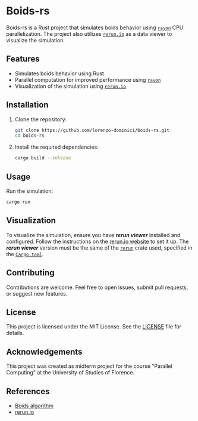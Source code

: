# Boids-rs

Boids-rs is a Rust project that simulates boids behavior using [`rayon`](https://docs.rs/rayon/latest/rayon/) CPU parallelization. The project also utilizes [`rerun.io`](https://rerun.io) as a data viewer to visualize the simulation.

## Features

- Simulates boids behavior using Rust
- Parallel computation for improved performance using [`rayon`](https://docs.rs/rayon/latest/rayon/)
- Visualization of the simulation using [`rerun.io`](https://rerun.io)

## Installation

1. Clone the repository:

    ```sh
    git clone https://github.com/lorenzo-dominici/boids-rs.git
    cd boids-rs
    ```

2. Install the required dependencies:

    ```sh
    cargo build --release
    ```

## Usage

Run the simulation:

```sh
cargo run
```

## Visualization

To visualize the simulation, ensure you have ***rerun viewer*** installed and configured. Follow the instructions on the [rerun.io website](https://rerun.io/docs/getting-started/installing-viewer#installing-the-viewer) to set it up. The ***rerun viewer*** version must be the same of the [`rerun`](https://docs.rs/rerun/latest/rerun/) crate used, specified in the [`Cargo.toml`](Cargo.toml).

## Contributing

Contributions are welcome. Feel free to open issues, submit pull requests, or suggest new features.

## License

This project is licensed under the MIT License. See the [LICENSE](LICENSE) file for details.

## Acknowledgements

This project was created as midterm project for the course "Parallel Computing" at the University of Studies of Florence.

## References

- [Boids algorithm](https://vanhunteradams.com/Pico/Animal_Movement/Boids-algorithm.html)
- [rerun.io](https://rerun.io)
